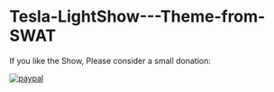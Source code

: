 # Tesla-LightShow---Theme-from-SWAT
If you like the Show, Please consider a small donation:

[![paypal](https://www.paypalobjects.com/en_US/i/btn/btn_donateCC_LG.gif)](https://www.paypal.com/donate?business=QSTC967LRMQZ4&no_recurring=0&item_name=Thank+you+and+Have+a+GREAT+day%21&currency_code=USD)
